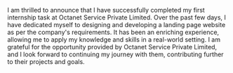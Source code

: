I am thrilled to announce that I have successfully completed my first internship task at Octanet Service Private Limited.
Over the past few days, I have dedicated myself to designing and developing a landing page website as per the company's requirements.
It has been an enriching experience, allowing me to apply my knowledge and skills in a real-world setting.
I am grateful for the opportunity provided by Octanet Service Private Limited, and I look forward to continuing my journey with them, contributing further to their projects and goals.
